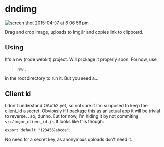 # dndimg

![screen shot 2015-04-07 at 6 06 56 pm](https://cloud.githubusercontent.com/assets/129330/7034783/f0ae97c8-dd50-11e4-944e-aa38c7da31b4.png)

Drag and drop image, uploads to ImgUr and copies link to clipboard.

## Using

It's a nw (node webkit) project. Will package it properly soon. For now, use

  > nw .

in the root directory to run it. But you need a...

## Client Id

I don't understand OAuth2 yet, so not sure if I'm supposed to keep the client_id a secret. Obviously if I package this as an actual app it will be trivial to reverse... so, dunno. But for now, I'm hiding it by not commiting `src/imgur_client_id.js`. It looks like this though:

    export default "1234567abcde";

No need for a secret key, as anonymous uploads don't need it.
